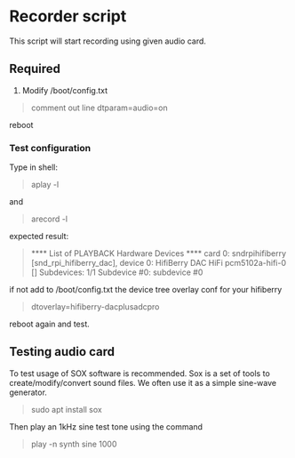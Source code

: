 # Recorder script
This script will start recording using given audio card.
## Required
1) Modify /boot/config.txt
> comment out line dtparam=audio=on

reboot

### Test configuration
Type in shell:
> aplay -l

and

> arecord -l

expected result:
> **** List of PLAYBACK Hardware Devices **** card 0: sndrpihifiberry [snd_rpi_hifiberry_dac], device 0: HifiBerry DAC HiFi pcm5102a-hifi-0 []
> Subdevices: 1/1
> Subdevice #0: subdevice #0 

if not add to /boot/config.txt the device tree overlay conf for your hifiberry
> dtoverlay=hifiberry-dacplusadcpro


reboot again and test.

## Testing audio card
To test usage of SOX software is recommended.
Sox is a set of tools to create/modify/convert sound files. We often use it as a simple sine-wave generator.
> sudo apt install sox

Then play an 1kHz sine test tone using the command

> play -n synth sine 1000

